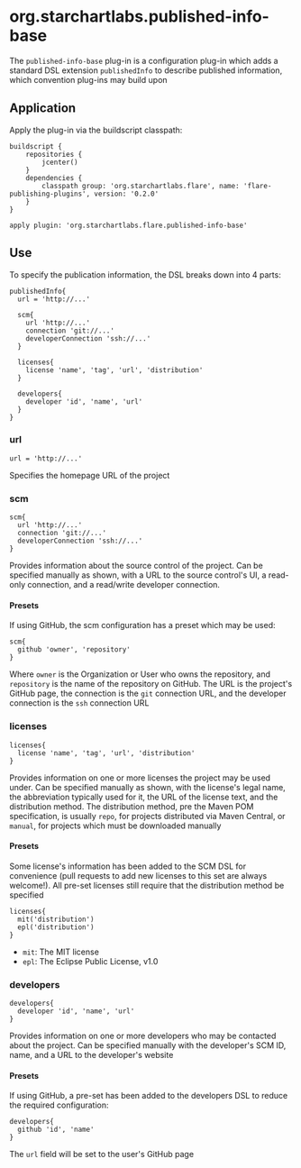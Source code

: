 # org.starchartlabs.published-info-base

The `published-info-base` plug-in is a configuration plug-in which adds a standard DSL extension `publishedInfo` to describe published information, which convention plug-ins may build upon

## Application

Apply the plug-in via the buildscript classpath:

```
buildscript {
    repositories {
        jcenter()
    }
    dependencies {
        classpath group: 'org.starchartlabs.flare', name: 'flare-publishing-plugins', version: '0.2.0'
    }
}

apply plugin: 'org.starchartlabs.flare.published-info-base'
```

## Use

To specify the publication information, the DSL breaks down into 4 parts:

```
publishedInfo{
  url = 'http://...'

  scm{
    url 'http://...'
    connection 'git://...'
    developerConnection 'ssh://...'
  }

  licenses{
    license 'name', 'tag', 'url', 'distribution'
  }

  developers{
    developer 'id', 'name', 'url'
  }
}
```

### url

```
url = 'http://...'
```

Specifies the homepage URL of the project

### scm

```
scm{
  url 'http://...'
  connection 'git://...'
  developerConnection 'ssh://...'
}
```

Provides information about the source control of the project. Can be specified manually as shown, with a URL to the source control's UI, a read-only connection, and a read/write developer connection.

#### Presets

If using GitHub, the scm configuration has a preset which may be used:

```
scm{
  github 'owner', 'repository'
}
```

Where `owner` is the Organization or User who owns the repository, and `repository` is the name of the repository on GitHub. The URL is the project's GitHub page,  the connection is the `git` connection URL, and the developer connection is the `ssh` connection URL

### licenses

```
licenses{
  license 'name', 'tag', 'url', 'distribution'
}
```

Provides information on one or more licenses the project may be used under. Can be specified manually as shown, with the license's legal name, the abbreviation typically used for it, the URL of the license text, and the distribution method. The distribution method, pre the Maven POM specification, is usually `repo`, for projects distributed via Maven Central, or `manual`, for projects which must be downloaded manually

#### Presets

Some license's information has been added to the SCM DSL for convenience (pull requests to add new licenses to this set are always welcome!). All pre-set licenses still require that the distribution method be specified

```
licenses{
  mit('distribution')
  epl('distribution')
}
```

 - `mit`: The MIT license
 - `epl`: The Eclipse Public License, v1.0

### developers

```
developers{
  developer 'id', 'name', 'url'
}
```

Provides information on one or more developers who may be contacted about the project. Can be specified manually with the developer's SCM ID, name, and a URL to the developer's website

#### Presets

If using GitHub, a pre-set has been added to the developers DSL to reduce the required configuration:

```
developers{
  github 'id', 'name'
}
```

The `url` field will be set to the user's GitHub page
